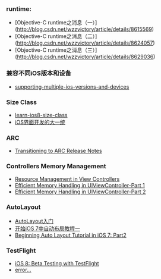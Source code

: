 
### runtime:
* [Objective-C runtime之消息（一）] (http://blog.csdn.net/wzzvictory/article/details/8615569)
* [Objective-C runtime之消息（二）] (http://blog.csdn.net/wzzvictory/article/details/8624057)
* [Objective-C runtime之消息（三）] (http://blog.csdn.net/wzzvictory/article/details/8629036)

### 兼容不同iOS版本和设备
* [supporting-multiple-ios-versions-and-devices](http://www.raywenderlich.com/42591/supporting-multiple-ios-versions-and-devices)

### Size Class
* [learn-ios8-size-class](http://blog.callmewhy.com/2014/09/12/learn-ios8-size-class/)
* [iOS界面开发的大一统](http://onevcat.com/2014/07/ios-ui-unique/)

### ARC
* [Transitioning to ARC Release Notes](https://developer.apple.com/library/mac/releasenotes/ObjectiveC/RN-TransitioningToARC/Introduction/Introduction.html#//apple_ref/doc/uid/TP40011226)

### Controllers Memory Management
* [Resource Management in View Controllers](https://developer.apple.com/library/ios/featuredarticles/ViewControllerPGforiPhoneOS/ViewLoadingandUnloading/ViewLoadingandUnloading.html)
* [Efficient Memory Handling in UIViewController-Part 1](http://iphone2020.wordpress.com/2010/05/30/efficient-memory-handling-in-uiviewcontroller-part-1/)
* [Efficient Memory Handling in UIViewController-Part 2](http://iphone2020.wordpress.com/2010/05/30/efficient-memory-handling-in-uiviewcontroller-part-2/)


### AutoLayout

* [AutoLayout入门](http://blog.csdn.net/sxfcct/article/details/8776928)
* [开始iOS 7中自动布局教程一](http://www.cocoachina.com/industry/20131203/7462.html)
* [Beginning Auto Layout Tutorial in iOS 7: Part2](http://www.raywenderlich.com/50319/beginning-auto-layout-tutorial-in-ios-7-part-2)

### TestFlight

* [iOS 8: Beta Testing with TestFlight](http://code.tutsplus.com/tutorials/ios-8-beta-testing-with-testflight--cms-22224)
* [error...](http://help.testflightapp.com/customer/portal/articles/829652-received-an-unable-to-download-application-message-what-does-this-mean-)
